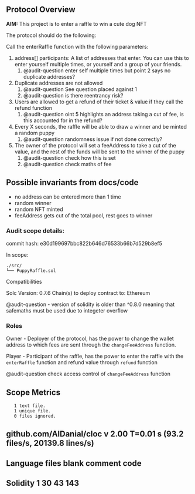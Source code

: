 ## Protocol Overview

**AIM:** This project is to enter a raffle to win a cute dog NFT

The protocol should do the following:

Call the enterRaffle function with the following parameters:
1. address[] participants: A list of addresses that enter. You can use this to enter yourself multiple times, or yourself and a group of your friends.
   1. @audit-question enter self multiple times but point 2 says no duplicate addresses?
2. Duplicate addresses are not allowed
   1. @audit-question See question placed against 1
   2. @audit-question is there reentrancy risk?
3. Users are allowed to get a refund of their ticket & value if they call the refund function
   1. @audit-question oint 5 highlights an address taking a cut of fee, is this accounted for in the refund?
4. Every X seconds, the raffle will be able to draw a winner and be minted a random puppy
   1. @audit-question randomness issue if not done correctly?
5. The owner of the protocol will set a feeAddress to take a cut of the value, and the rest of the funds will be sent to the winner of the puppy
   1. @audit-question check how this is set
   2. @audit-question check maths of fee

## Possible invariants from docs/code

- no address can be entered more than 1 time
- random winner
- random NFT minted
- feeAddress gets cut of the total pool, rest goes to winner

### Audit scope details:

commit hash: e30d199697bbc822b646d76533b66b7d529b8ef5

In scope:

```
./src/
└── PuppyRaffle.sol
```

Compatibilities

Solc Version: 0.7.6
Chain(s) to deploy contract to: Ethereum

@audit-question - version of solidity is older than ^0.8.0 meaning that safemaths must be used due to integeter overflow

### Roles

Owner - Deployer of the protocol, has the power to change the wallet address to which fees are sent through the `changeFeeAddress` function. 

Player - Participant of the raffle, has the power to enter the raffle with the `enterRaffle` function and refund value through `refund` function

@audit-question check access control of `changeFeeAddress` function

## Scope Metrics

       1 text file.
       1 unique file.
       0 files ignored.

github.com/AlDanial/cloc v 2.00  T=0.01 s (93.2 files/s, 20139.8 lines/s)
-------------------------------------------------------------------------------
Language                     files          blank        comment           code
-------------------------------------------------------------------------------
Solidity                         1             30             43            143
-------------------------------------------------------------------------------
